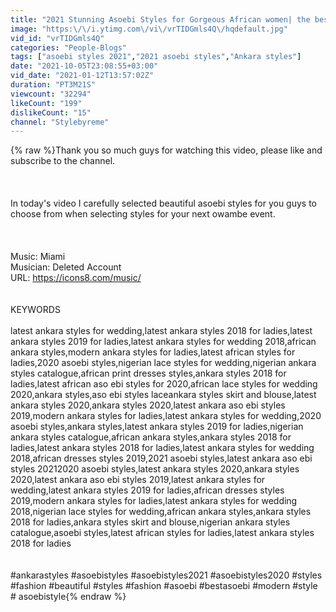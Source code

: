 ```yaml
---
title: "2021 Stunning Asoebi Styles for Gorgeous African women| the best of Asoebi styles"
image: "https:\/\/i.ytimg.com\/vi\/vrTIDGmls4Q\/hqdefault.jpg"
vid_id: "vrTIDGmls4Q"
categories: "People-Blogs"
tags: ["asoebi styles 2021","2021 asoebi styles","Ankara styles"]
date: "2021-10-05T23:08:55+03:00"
vid_date: "2021-01-12T13:57:02Z"
duration: "PT3M21S"
viewcount: "32294"
likeCount: "199"
dislikeCount: "15"
channel: "Stylebyreme"
---
```

{% raw %}Thank you so much guys for watching this video, please like and subscribe to the channel.<br /><br /><br /><br />In today's video I carefully selected beautiful asoebi styles for you guys to choose from when selecting styles for your next owambe event.<br /><br /><br /><br />Music: Miami<br />Musician: Deleted Account<br />URL: <a rel="nofollow" target="blank" href="https://icons8.com/music/">https://icons8.com/music/</a><br /><br /><br />KEYWORDS<br /><br />latest ankara styles for wedding,latest ankara styles 2018 for ladies,latest ankara styles 2019 for ladies,latest ankara styles for wedding 2018,african ankara styles,modern ankara styles for ladies,latest african styles for ladies,2020 asoebi styles,nigerian lace styles for wedding,nigerian ankara styles catalogue,african print dresses styles,ankara styles 2018 for ladies,latest african aso ebi styles for 2020,african lace styles for wedding 2020,ankara styles,aso ebi styles laceankara styles skirt and blouse,latest ankara styles 2020,ankara styles 2020,latest ankara aso ebi styles 2019,modern ankara styles for ladies,latest ankara styles for wedding,2020 asoebi styles,ankara styles,latest ankara styles 2019 for ladies,nigerian ankara styles catalogue,african ankara styles,ankara styles 2018 for ladies,latest ankara styles 2018 for ladies,latest ankara styles for wedding 2018,african dresses styles 2019,2021 asoebi styles,latest ankara aso ebi styles 20212020 asoebi styles,latest ankara styles 2020,ankara styles 2020,latest ankara aso ebi styles 2019,latest ankara styles for wedding,latest ankara styles 2019 for ladies,african dresses styles 2019,modern ankara styles for ladies,latest ankara styles for wedding 2018,nigerian lace styles for wedding,african ankara styles,ankara styles 2018 for ladies,ankara styles skirt and blouse,nigerian ankara styles catalogue,asoebi styles,latest african styles for ladies,latest ankara styles 2018 for ladies<br /><br /><br />#ankarastyles #asoebistyles #asoebistyles2021 #asoebistyles2020 #styles #fashion #beautiful #styles #fashion #asoebi #bestasoebi #modern #style # asoebistyle{% endraw %}
